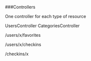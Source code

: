 
###Controllers 

One controller for each type of resource

UsersController
CategoriesController

/users/x/favorites

/users/x/checkins

/checkins/x
